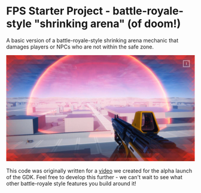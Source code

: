 # FPS Starter Project - battle-royale-style "shrinking arena" (of doom!)

A basic version of a battle-royale-style shrinking arena mechanic that damages players or NPCs who are not within the safe zone.

![GDK for Unity Shrinking Arena](GDK_For_Unity_Shrinking_Arena.JPG)

This code was originally written for a [video](https://bit.ly/2yDGcKS) we created for the alpha launch of the GDK. Feel free to develop this further - we can't wait to see what other battle-royale style features you build around it!